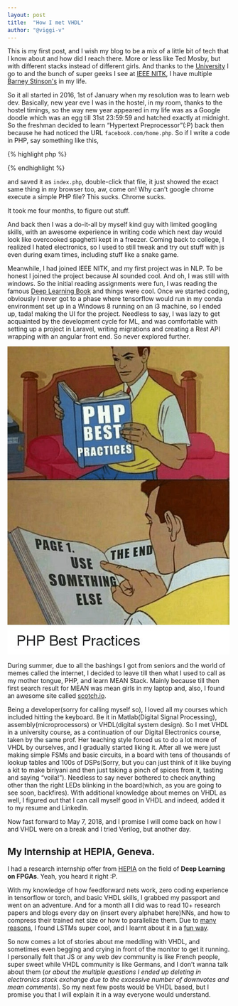```yaml
---
layout: post
title:  "How I met VHDL"
author: "@viggi-v"
---
```


This is my first post, and I wish my blog to be a mix of a little bit of tech that I know about and how did I reach there. More or less like Ted Mosby, but with different stacks instead of different girls. And thanks to the [University](https://nitk.ac.in) I go to and the bunch of super geeks I see at [IEEE NITK](https://ieee-nitk.github.io), I have multiple [Barney Stinson's](https://ieee-nitk.github.io/team.html) in my life.

So it all started in 2016, 1st of January when my resolution was to learn web dev. Basically, new year eve I was in the hostel, in my room, thanks to the hostel timings, so the way new year appeared in my life was as a Google doodle which was an egg till 31st 23:59:59 and hatched exactly at midnight. So the freshman decided to learn “Hypertext Preprocessor”(:P) back then because he had noticed the URL `facebook.com/home.php`. So if I write a code in PHP, say something like this,

{% highlight php %}
<?php
	echo "Hello World!";
?>
{% endhighlight %}

and saved it as `index.php`, double-click that file, it just showed the exact same thing in my browser too, aw, come on! Why can’t google chrome execute a simple PHP file? This sucks. Chrome sucks.

It took me four months, to figure out stuff.

And back then I was a do-it-all by myself kind guy with limited googling skills, with an awesome experience in writing code which next day would look like overcooked spaghetti kept in a freezer. Coming back to college, I realized I hated electronics, so I used to still tweak and try out stuff with js even during exam times, including stuff like a snake game.

Meanwhile, I had joined IEEE NITK, and my first project was in NLP. To be honest I joined the project because AI sounded cool. And oh, I was still with windows. So the initial reading assignments were fun, I was reading the famous [Deep Learning Book](http://www.deeplearningbook.org/) and things were cool. Once we started coding, obviously I never got to a phase where tensorflow would run in my conda environment set up in a Windows 8 running on an i3 machine, so I ended up, tada! making the UI for the project. Needless to say, I was lazy to get acquainted by the development cycle for ML, and was comfortable with setting up a project in Laravel, writing migrations and creating a Rest API wrapping with an angular front end. So never explored further.

![php](../assets/2018-07-05-how-I-met-vhdl/php.jpeg)


During summer, due to all the bashings I got from seniors and the world of memes called the internet, I decided to leave till then what I used to call as my mother tongue, PHP, and learn MEAN Stack. Mainly because till then first search result for MEAN was mean girls in my laptop and, also, I found an awesome site called [scotch.io](https://scotch.io).

Being a developer(sorry for calling myself so), I loved all my courses which included hitting the keyboard. Be it in Matlab(Digital Signal Processing), assembly(microprocessors) or VHDL(digital system design). So I met VHDL in a university course, as a continuation of our Digital Electronics course, taken by the same prof. Her teaching style forced us to do a lot more of VHDL by ourselves, and I gradually started liking it. After all we were just making simple FSMs and basic circuits, in a board with tens of thousands of lookup tables and 100s of DSPs(Sorry, but you can just think of it like buying a kit to make biriyani and then just taking a pinch of spices from it, tasting and saying “voila!”). Needless to say never bothered to check anything other than the right LEDs blinking in the board(which, as you are going to see soon, backfires). With additional knowledge about memes on VHDL as well, I figured out that I can call myself good in VHDL and indeed, added it to my resume and LinkedIn.

Now fast forward to May 7, 2018, and I promise I will come back on how I and VHDL were on a break and I tried Verilog, but another day.

## My Internship at HEPIA, Geneva.

I had a research internship offer from [HEPIA](http://hepia.hesge.ch/) on the field of **Deep Learning on FPGAs**. Yeah, you heard it right :P.

With my knowledge of how feedforward nets work, zero coding experience in tensorflow or torch, and basic VHDL skills, I grabbed my passport and went on an adventure. And for a month all I did was to read 10+ research papers and blogs every day on (insert every alphabet here)NNs, and how to compress their trained net size or how to parallelize them. Due to [many reasons](https://karpathy.github.io/2015/05/21/rnn-effectiveness/), I found LSTMs super cool, and I learnt about it in a [fun way](https://colah.github.io/posts/2015-08-Understanding-LSTMs/).

So now comes a lot of stories about me meddling with VHDL, and sometimes even begging and crying in front of the monitor to get it running. I personally felt that JS or any web dev community is like French people, super sweet while VHDL community is like Germans, and I don’t wanna talk about them (_or about the multiple questions I ended up deleting in electronics stack exchange due to the excessive number of downvotes and mean comments_). So my next few posts would be VHDL based, but I promise you that I will explain it in a way everyone would understand.
